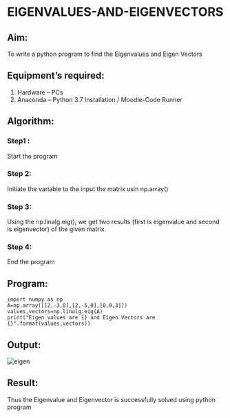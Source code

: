 # EIGENVALUES-AND-EIGENVECTORS
## Aim:
To write a python program to find the Eigenvalues and Eigen Vectors
## Equipment’s required:
1. 	Hardware – PCs
2. 	Anaconda – Python 3.7 Installation / Moodle-Code Runner
## Algorithm:
### Step1 : 
Start the program
### Step 2: 
Initiate the variable to the input the matrix usin np.array()
### Step 3: 
Using the np.linalg.eig(),  we get two results (first is eigenvalue and second is eigenvector) of the given matrix.
### Step 4: 
End the program
## Program:
```
import numpy as np
A=np.array([[2,-3,0],[2,-5,0],[0,0,3]])
values,vectors=np.linalg.eig(A)
print("Eigen values are {} and Eigen Vectors are {}".format(values,vectors))
```

## Output:
![eigen](https://github.com/Yuvan291205/EIGENVALUES-AND-EIGENVECTORS/assets/138849170/8f3c965d-d410-4abe-ab85-4d65c620848e)

## Result:
Thus the Eigenvalue and Eigenvector is successfully solved using python program
